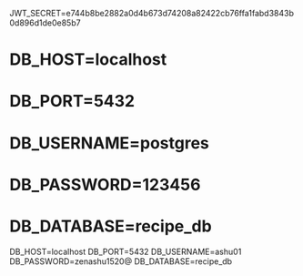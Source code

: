 JWT_SECRET=e744b8be2882a0d4b673d74208a82422cb76ffa1fabd3843b0d896d1de0e85b7

# DB_HOST=localhost
# DB_PORT=5432
# DB_USERNAME=postgres
# DB_PASSWORD=123456
# DB_DATABASE=recipe_db

DB_HOST=localhost
DB_PORT=5432
DB_USERNAME=ashu01
DB_PASSWORD=zenashu1520@
DB_DATABASE=recipe_db